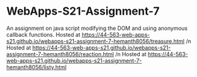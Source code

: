 # WebApps-S21-Assignment-7
An assignment on java script modifying the DOM and using anonymous callback functions.
Hosted at https://44-563-web-apps-s21.github.io/webapps-s21-assignment-7-hemanth8056/treasure.html
/n Hosted at https://44-563-web-apps-s21.github.io/webapps-s21-assignment-7-hemanth8056/reaction.html
/n Hosted at https://44-563-web-apps-s21.github.io/webapps-s21-assignment-7-hemanth8056/listy.html
